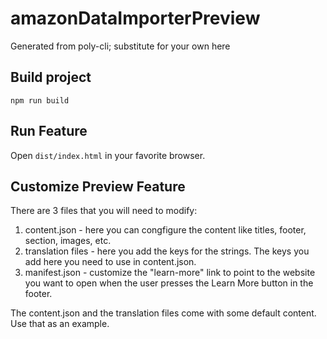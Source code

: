 
# amazonDataImporterPreview

Generated from poly-cli; substitute for your own here

## Build project

`npm run build`

## Run Feature 

Open `dist/index.html` in your favorite browser.
    
## Customize Preview Feature

There are 3 files that you will need to modify:
1. content.json - here you can congfigure the content like titles, footer, section, images, etc. 
2. translation files - here you add the keys for the strings. The keys you add here you need to use in content.json.
3. manifest.json - customize the "learn-more" link to point to the website you want to open when the user presses the Learn More button in the footer. 

The content.json and the translation files come with some default content. Use that as an example. 
    